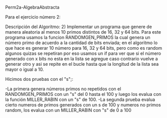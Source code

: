 Perm2a-AlgebraAbstracta

Para el ejercicio número 2:


Descripción del Algoritmo:
2) Implementar un programa que genere de manera aleatoria al menos 10 primos distintos de 16, 32 y 64 bits.
Para este programa usamos la funcion RANDOMGEN_PRIMOS la cual genera un número primo de acuerdo a la cantidad de bits enviada; en el algoritmo lo que hace es generar 10 número para 16, 32 y 64 bits, pero como es random algunos quizas se repetiran por eso usamos un if para ver que si el número generado con x bits no esta en la lista se agregue caso contrario vuelve a generar otro y asi se repite en el bucle hasta que la longitud de la lista sea mayor o igual a 10.


Hicimos dos pruebas con el "s";:

-La primera genera números primos no repetidos con el RANDOMGEN_PRIMOS con un "s" del 0 hasta el 100 y luego los evalua con la función MILLER_RABIN con un "s" de 100.
-La segunda prueba evalua cierto numeros de primos generados con un s de 100 y numeros no primos    random, los evalua con un MILLER_RABIN con "s" de 0 a 100
